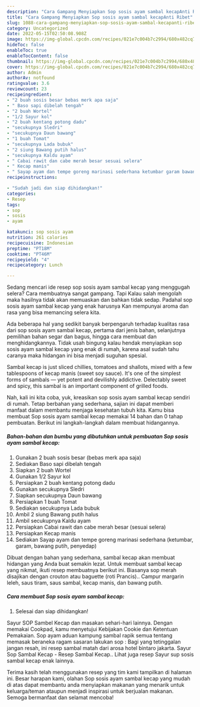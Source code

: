 ```yaml
---
description: "Cara Gampang Menyiapkan Sop sosis ayam sambal kecapAnti Ribet"
title: "Cara Gampang Menyiapkan Sop sosis ayam sambal kecapAnti Ribet"
slug: 1088-cara-gampang-menyiapkan-sop-sosis-ayam-sambal-kecapanti-ribet
category: Uncategorized
date: 2022-05-15T02:50:08.908Z
image: https://img-global.cpcdn.com/recipes/021e7c004b7c2994/680x482cq70/sop-sosis-ayam-sambal-kecap-foto-resep-utama.jpg
hideToc: false
enableToc: true
enableTocContent: false
thumbnail: https://img-global.cpcdn.com/recipes/021e7c004b7c2994/680x482cq70/sop-sosis-ayam-sambal-kecap-foto-resep-utama.jpg
cover: https://img-global.cpcdn.com/recipes/021e7c004b7c2994/680x482cq70/sop-sosis-ayam-sambal-kecap-foto-resep-utama.jpg
author: Admin
authorAv: notfound
ratingvalue: 3.6
reviewcount: 23
recipeingredient:
- "2 buah sosis besar bebas merk apa saja"
- " Baso sapi dibelah tengah"
- "2 buah Wortel"
- "1/2 Sayur kol"
- "2 buah kentang potong dadu"
- "secukupnya Sledri"
- "secukupnya Daun bawang"
- "1 buah Tomat"
- "secukupnya Lada bubuk"
- "2 siung Bawang putih halus"
- "secukupnya Kaldu ayam"
- " Cabai rawit dan cabe merah besar sesuai selera"
- " Kecap manis"
- " Sayap ayam dan tempe goreng marinasi sederhana ketumbar garam bawang putih penyedap"
recipeinstructions:

- "Sudah jadi dan siap dihidangkan!"
categories:
- Resep
tags:
- sop
- sosis
- ayam

katakunci: sop sosis ayam 
nutrition: 261 calories
recipecuisine: Indonesian
preptime: "PT18M"
cooktime: "PT46M"
recipeyield: "4"
recipecategory: Lunch

---
```



Sedang mencari ide resep sop sosis ayam sambal kecap yang menggugah selera? Cara membuatnya sangat gampang. Tapi Kalau salah mengolah maka hasilnya tidak akan memuaskan dan bahkan tidak sedap. Padahal sop sosis ayam sambal kecap yang enak harusnya Kan mempunyai aroma dan rasa yang bisa memancing selera kita.


Ada beberapa hal yang sedikit banyak berpengaruh terhadap kualitas rasa dari sop sosis ayam sambal kecap, pertama dari jenis bahan, selanjutnya pemilihan bahan segar dan bagus, hingga cara membuat dan menghidangkannya. Tidak usah bingung kalau hendak menyiapkan sop sosis ayam sambal kecap yang enak di rumah, karena asal sudah tahu caranya maka hidangan ini bisa menjadi suguhan spesial.

Sambal kecap is just sliced chillies, tomatoes and shallots, mixed with a few tablespoons of kecap manis (sweet soy sauce). It&#39;s one of the simplest forms of sambals — yet potent and devilishly addictive. Delectably sweet and spicy, this sambal is an important component of grilled foods.


Nah, kali ini kita coba, yuk, kreasikan sop sosis ayam sambal kecap sendiri di rumah. Tetap berbahan yang sederhana, sajian ini dapat memberi manfaat dalam membantu menjaga kesehatan tubuh kita. Kamu bisa membuat Sop sosis ayam sambal kecap memakai 14 bahan dan 0 tahap pembuatan. Berikut ini langkah-langkah dalam membuat hidangannya.

<!--inarticleads1-->

##### Bahan-bahan dan bumbu yang dibutuhkan untuk pembuatan Sop sosis ayam sambal kecap:

1. Gunakan 2 buah sosis besar (bebas merk apa saja)
1. Sediakan  Baso sapi dibelah tengah
1. Siapkan 2 buah Wortel
1. Gunakan 1/2 Sayur kol
1. Persiapkan 2 buah kentang potong dadu
1. Gunakan secukupnya Sledri
1. Siapkan secukupnya Daun bawang
1. Persiapkan 1 buah Tomat
1. Sediakan secukupnya Lada bubuk
1. Ambil 2 siung Bawang putih halus
1. Ambil secukupnya Kaldu ayam
1. Persiapkan  Cabai rawit dan cabe merah besar (sesuai selera)
1. Persiapkan  Kecap manis
1. Sediakan  Sayap ayam dan tempe goreng marinasi sederhana (ketumbar, garam, bawang putih, penyedap)


Dibuat dengan bahan yang sederhana, sambal kecap akan membuat hidangan yang Anda buat semakin lezat. Untuk membuat sambal kecap yang nikmat, ikuti resep membuatnya berikut ini. Biasanya sop merah disajikan dengan crouton atau baguette (roti Prancis).. Campur margarin leleh, saus tiram, saus sambal, kecap manis, dan bawang putih. 

<!--inarticleads2-->

##### Cara membuat Sop sosis ayam sambal kecap:


1. Selesai dan siap dihidangkan!

Sayur SOP Sambel Kecap dan masakan sehari-hari lainnya. Dengan memakai Cookpad, kamu menyetujui Kebijakan Cookie dan Ketentuan Pemakaian. Sop ayam aduan kampung sambal rapik semua tentang memasak beraneka ragam sasaran lakukan sop : Bagi yang tetinggalan jangan resah, ini resep sambal matah dari arosa hotel bintaro jakarta. Sayur Sop Sambal Kecap - Resep Sambal Kecap.. Lihat juga resep Sayur sup sosis sambal kecap enak lainnya. 

Terima kasih telah menggunakan resep yang tim kami tampilkan di halaman ini. Besar harapan kami, olahan Sop sosis ayam sambal kecap yang mudah di atas dapat membantu anda menyiapkan makanan yang menarik untuk keluarga/teman ataupun menjadi inspirasi untuk berjualan makanan. Semoga bermanfaat dan selamat mencoba!
